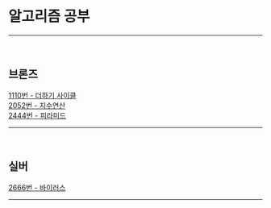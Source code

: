 <h1>알고리즘 공부</h1>
<hr>
</br><h2>브론즈</h2>

[1110번 - 더하기 사이클](https://github.com/Cms4187/Algorithm/blob/main/BackJoon/Bronze/Number_Cycle.py)</br>
[2052번 - 지수연산](https://github.com/Cms4187/Algorithm/blob/main/BackJoon/Bronze/Number_Cal.py)</br>
[2444번 - 피라미드](https://github.com/Cms4187/Algorithm/blob/main/BackJoon/Bronze/Pyramid.py)</br>

<hr>
</br><h2>실버</h2>

[2666번 - 바이러스](https://github.com/Cms4187/Algorithm/blob/main/BackJoon/Silver/Virus.py)</br>


<hr>
